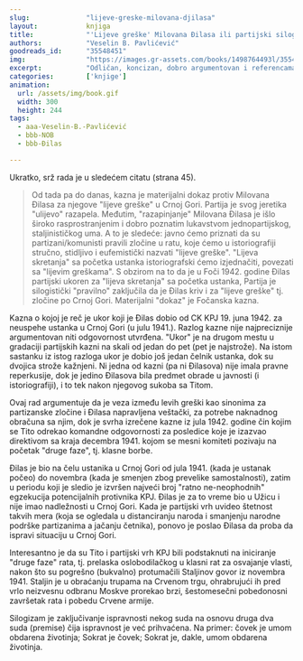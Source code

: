 ```yaml
---
slug:              "lijeve-greske-milovana-djilasa"
layout:            knjiga
title:             "'Lijeve greške' Milovana Đilasa ili partijski silogizam"
authors:           "Veselin B. Pavlićević"
goodreads_id:      "35548451"
img:               "https://images.gr-assets.com/books/1498764493l/35548451.jpg"
excerpt:           "Odličan, koncizan, dobro argumentovan i referencama potkrepljen rad."
categories:        ['knjige']
animation:
  url: /assets/img/book.gif
  width: 300
  height: 244
tags:
  - aaa-Veselin-B.-Pavlićević
  - bbb-NOB
  - bbb-Đilas

---
```


Ukratko, srž rada je u sledećem citatu (strana 45).

<blockquote>
Od tada pa do danas, kazna je materijalni dokaz protiv Milovana Đilasa za njegove "lijeve greške" u Crnoj Gori. Partija 
je svog jeretika "ulijevo" razapela. Međutim, "razapinjanje" Milovana Đilasa je išlo široko rasprostranjenim i dobro 
poznatim lukavstvom jednopartijskog, staljinističkog uma. A to je sledeće: javno ćemo priznati da su partizani/komunisti 
pravili zločine u ratu, koje ćemo u istoriografiji stručno, stidljivo i eufemistički nazvati "lijeve greške". "Lijeva 
skretanja" sa početka ustanka istoriografski ćemo izjednačiti, povezati sa "lijevim greškama". S obzirom na to da je u 
Foči 1942. godine Đilas partijski ukoren za "lijeva skretanja" sa početka ustanka, Partija je silogistički "pravilno" 
zaključila da je Đilas kriv i za "lijeve greške" tj. zločine po Crnoj Gori. Materijalni "dokaz" je Fočanska kazna.
</blockquote>


Kazna o kojoj je reč je ukor koji je Đilas dobio od CK KPJ 19. juna 1942. za neuspehe ustanka u Crnoj Gori (u 
julu 1941.). Razlog kazne nije najpreciznije argumentovan niti odgovornost utvrđena. "Ukor" je na drugom mestu u 
gradaciji partijskih kazni na skali od jedan do pet (pet je najstrože). Na istom sastanku iz istog razloga ukor je 
dobio još jedan čelnik ustanka, dok su dvojica strože kažnjeni. Ni jedna od kazni (pa ni Đilasova) nije imala pravne 
reperkusije, dok je jedino Đilasova bila predmet obrade u javnosti (i istoriografiji), i to tek nakon njegovog sukoba 
sa Titom.

Ovaj rad argumentuje da je veza između levih greški kao sinonima za partizanske zločine i Đilasa napravljena veštački, 
za potrebe naknadnog obračuna sa njim, dok je svrha izrečene kazne iz jula 1942. godine čin kojim se Tito odrekao 
komandne odgovornosti za posledice koje je izazvao direktivom sa kraja decembra 1941. kojom se mesni komiteti pozivaju 
na početak "druge faze", tj. klasne borbe.

Đilas je bio na čelu ustanika u Crnoj Gori od jula 1941. (kada je ustanak počeo) do novembra (kada je smenjen zbog 
prevelike samostalnosti), zatim u periodu koji je sledio je izvršen najveći broj "ratno ne-neophodnih" egzekucija 
potencijalnih protivnika KPJ. Đilas je za to vreme bio u Užicu i nije imao nadležnosti u Crnoj Gori. Kada je partijski 
vrh uvideo štetnost takvih mera (koja se ogledala u distanciranju naroda i smanjenju narodne podrške partizanima a 
jačanju četnika), ponovo je poslao Đilasa da proba da ispravi situaciju u Crnoj Gori.

Interesantno je da su Tito i partijski vrh KPJ bili podstaknuti na iniciranje "druge faze" rata, tj. prelaska 
oslobodilačkog u klasni rat za osvajanje vlasti, nakon što su pogrešno (bukvalno) protumačili Staljinov govor iz 
novembra 1941. Staljin je u obraćanju trupama na Crvenom trgu, ohrabrujući ih pred vrlo neizvesnu odbranu Moskve 
prorekao brzi, šestomesečni pobedonosni završetak rata i pobedu Crvene armije.


Silogizam je zaključivanje ispravnosti nekog suda na osnovu druga dva suda (premise) čija ispravnost je već prihvaćena. 
Na primer: čovek je umom obdarena životinja; Sokrat je čovek; Sokrat je, dakle, umom obdarena životinja.